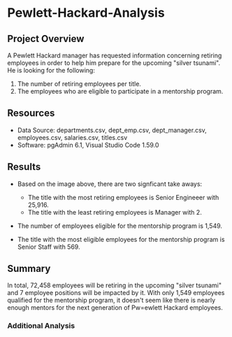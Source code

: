 # Pewlett-Hackard-Analysis

## Project Overview
A Pewlett Hackard manager has requested information concerning retiring employees in order to help him prepare for the upcoming "silver tsunami". He is looking for the following:

1. The number of retiring employees per title.
2. The employees who are eligible to participate in a mentorship program.

## Resources
- Data Source: departments.csv, dept_emp.csv, dept_manager.csv, employees.csv, salaries.csv, titles.csv
- Software: pgAdmin 6.1, Visual Studio Code 1.59.0

## Results

 - Based on the image above, there are two signficant take aways:
      - The title with the most retiring employees is Senior Engineeer with 25,916.
      - The title with the least retiring employees is Manager with 2.
      
 - The number of employees eligible for the mentorship program is 1,549.
 
 - The title with the most eligible employees for the mentorship program is Senior Staff with 569.

## Summary
In total, 72,458 employees will be retiring in the upcoming "silver tsunami" and 7 employee positions will be impacted by it. With only 1,549 employees qualified for the mentorship program, it doesn't seem like there is nearly enough mentors for the next generation of Pw=ewlett Hackard employees. 

### Additional Analysis

